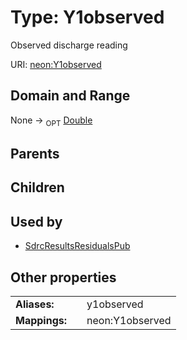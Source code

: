 
# Type: Y1observed


Observed discharge reading

URI: [neon:Y1observed](https://data.neonscience.org/Y1observed)


## Domain and Range

None ->  <sub>OPT</sub> [Double](types/Double.md)

## Parents


## Children


## Used by

 * [SdrcResultsResidualsPub](SdrcResultsResidualsPub.md)

## Other properties

|  |  |  |
| --- | --- | --- |
| **Aliases:** | | y1observed |
| **Mappings:** | | neon:Y1observed |

